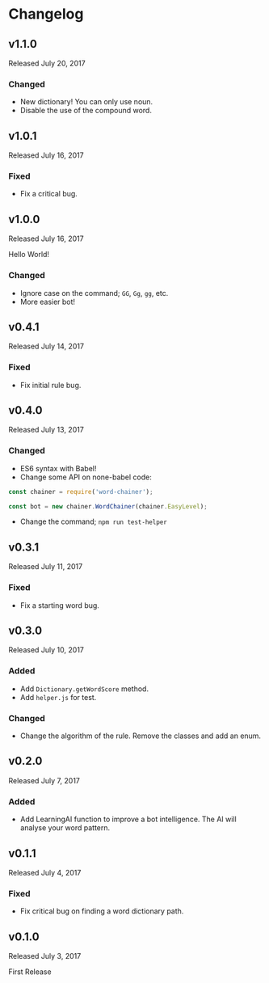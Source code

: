 # Changelog

## v1.1.0
Released July 20, 2017

### Changed
- New dictionary! You can only use noun.
- Disable the use of the compound word.

## v1.0.1
Released July 16, 2017

### Fixed
- Fix a critical bug.

## v1.0.0
Released July 16, 2017

Hello World!

### Changed
- Ignore case on the command; `GG`, `Gg`, `gg`, etc.
- More easier bot!

## v0.4.1
Released July 14, 2017

### Fixed
- Fix initial rule bug.

## v0.4.0
Released July 13, 2017

### Changed
- ES6 syntax with Babel!
- Change some API on none-babel code:
```javascript
const chainer = require('word-chainer');

const bot = new chainer.WordChainer(chainer.EasyLevel);
```
- Change the command; `npm run test-helper`

## v0.3.1
Released July 11, 2017

### Fixed
- Fix a starting word bug.

## v0.3.0
Released July 10, 2017

### Added
- Add `Dictionary.getWordScore` method.
- Add `helper.js` for test.

### Changed
- Change the algorithm of the rule. Remove the classes and add an enum.

## v0.2.0
Released July 7, 2017

### Added
- Add LearningAI function to improve a bot intelligence. The AI will analyse your word pattern.

## v0.1.1
Released July 4, 2017

### Fixed
- Fix critical bug on finding a word dictionary path.

## v0.1.0
Released July 3, 2017

First Release